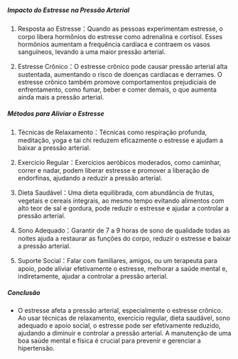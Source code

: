 ##### Impacto do Estresse na Pressão Arterial

1. Resposta ao Estresse：Quando as pessoas experimentam estresse, o corpo libera hormônios do estresse como adrenalina e cortisol. Esses hormônios aumentam a frequência cardíaca e contraem os vasos sanguíneos, levando a uma maior pressão arterial.

2. Estresse Crônico：O estresse crônico pode causar pressão arterial alta sustentada, aumentando o risco de doenças cardíacas e derrames. O estresse crônico também promove comportamentos prejudiciais de enfrentamento, como fumar, beber e comer demais, o que aumenta ainda mais a pressão arterial.

##### Métodos para Aliviar o Estresse

1. Técnicas de Relaxamento：Técnicas como respiração profunda, meditação, yoga e tai chi reduzem eficazmente o estresse e ajudam a baixar a pressão arterial.

2. Exercício Regular：Exercícios aeróbicos moderados, como caminhar, correr e nadar, podem liberar estresse e promover a liberação de endorfinas, ajudando a reduzir a pressão arterial.

3. Dieta Saudável：Uma dieta equilibrada, com abundância de frutas, vegetais e cereais integrais, ao mesmo tempo evitando alimentos com alto teor de sal e gordura, pode reduzir o estresse e ajudar a controlar a pressão arterial.

4. Sono Adequado：Garantir de 7 a 9 horas de sono de qualidade todas as noites ajuda a restaurar as funções do corpo, reduzir o estresse e baixar a pressão arterial.

5. Suporte Social：Falar com familiares, amigos, ou um terapeuta para apoio, pode aliviar efetivamente o estresse, melhorar a saúde mental e, indiretamente, ajudar a controlar a pressão arterial.

##### Conclusão
* O estresse afeta a pressão arterial, especialmente o estresse crônico. Ao usar técnicas de relaxamento, exercício regular, dieta saudável, sono adequado e apoio social, o estresse pode ser efetivamente reduzido, ajudando a diminuir e controlar a pressão arterial. A manutenção de uma boa saúde mental e física é crucial para prevenir e gerenciar a hipertensão.